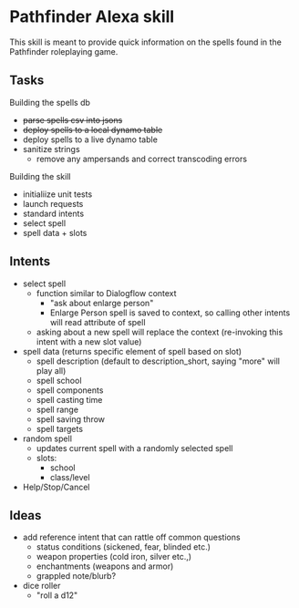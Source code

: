 # Pathfinder Alexa skill

This skill is meant to provide quick information on the spells found in the Pathfinder roleplaying game.

## Tasks

Building the spells db

- ~~parse spells csv into jsons~~
- ~~deploy spells to a local dynamo table~~
- deploy spells to a live dynamo table
- sanitize strings
  - remove any ampersands and correct transcoding errors

Building the skill

- initialiize unit tests
- launch requests
- standard intents
- select spell
- spell data + slots

## Intents

- select spell
  - function similar to Dialogflow context
    - "ask about enlarge person"
    - Enlarge Person spell is saved to context, so calling other intents will read attribute of spell
  - asking about a new spell will replace the context (re-invoking this intent with a new slot value)
- spell data (returns specific element of spell based on slot)
  - spell description (default to description_short, saying "more" will play all)
  - spell school
  - spell components
  - spell casting time
  - spell range
  - spell saving throw
  - spell targets
- random spell
  - updates current spell with a randomly selected spell
  - slots:
    - school
    - class/level
- Help/Stop/Cancel

## Ideas

- add reference intent that can rattle off common questions
  - status conditions (sickened, fear, blinded etc.)
  - weapon properties (cold iron, silver etc.,)
  - enchantments (weapons and armor)
  - grappled note/blurb?
- dice roller
  - "roll a d12"

<!-- ### Uploading/deploying
To deploy skill and lambda ➜ `ask deploy -p davidneto92`
To update lambda ➜ `ask lambda upload -s lambda -f ask-custom-Pathfinder_Spells-davidneto92 -p davidneto92` -->